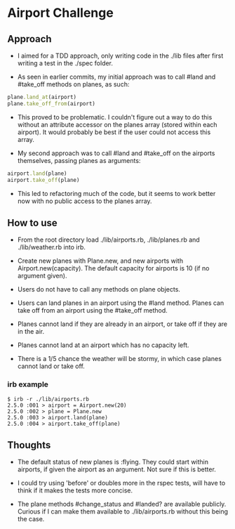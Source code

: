 # Airport Challenge

## Approach
* I aimed for a TDD approach, only writing code in the ./lib files
after first writing a test in the ./spec folder.

* As seen in earlier commits, my initial approach was to call #land and #take_off
methods on planes, as such:

```ruby
plane.land_at(airport)
plane.take_off_from(airport)
```

* This proved to be problematic. I couldn't figure out a way to do this
without an attribute accessor on the planes array (stored within each airport).
It would probably be best if the user could not access this array.

* My second approach was to call #land and #take_off on the airports themselves,
passing planes as arguments:

```ruby
airport.land(plane)
airport.take_off(plane)
```

* This led to refactoring much of the code, but it seems to work better now
with no public access to the planes array.

## How to use

* From the root directory load ./lib/airports.rb, ./lib/planes.rb and
./lib/weather.rb into irb.

* Create new planes with Plane.new, and new airports with Airport.new(capacity).
The default capacity for airports is 10 (if no argument given).

* Users do not have to call any methods on plane objects.

* Users can land planes in an airport using the #land method. Planes can
take off from an airport using the #take_off method.

* Planes cannot land if they are already in an airport, or take off if they are
in the air.

* Planes cannot land at an airport which has no capacity left.

* There is a 1/5 chance the weather will be stormy, in which case planes cannot
land or take off.

### irb example

```
$ irb -r ./lib/airports.rb
2.5.0 :001 > airport = Airport.new(20)
2.5.0 :002 > plane = Plane.new
2.5.0 :003 > airport.land(plane)
2.5.0 :004 > airport.take_off(plane)
```

## Thoughts

* The default status of new planes is :flying. They could start within airports,
if given the airport as an argument. Not sure if this is better.

* I could try using 'before' or doubles more in the rspec tests, will
have to think if it makes the tests more concise.

* The plane methods #change_status and #landed? are available publicly. Curious
if I can make them available to ./lib/airports.rb without this being the case.
